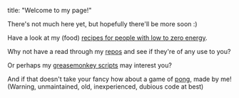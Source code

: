 title: "Welcome to my page!"


There's not much here yet, but hopefully there'll be more soon :)

Have a look at my (food) [recipes for people with low to zero energy](recipes).

Why not have a read through my [repos](https://github.com/Septolum) and see if they're of any use to you?

Or perhaps my [greasemonkey scripts](https://greasyfork.org/en/users/168023-septolum) may interest you?

And if that doesn't take your fancy how about a game of [pong](pong.html), made by me! (Warning, unmaintained, old, inexperienced, dubious code at best)
